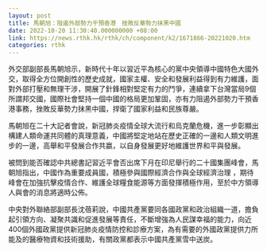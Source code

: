 ```yaml
---
layout: post
title: 馬朝旭：阻遏外部勢力干預香港　挫敗反華勢力抹黑中國
date: 2022-10-20 11:30:40.000000000 +08:00
link: https://news.rthk.hk/rthk/ch/component/k2/1671866-20221020.htm
categories: rthk
---
```


外交部副部長馬朝旭示，新時代十年以習近平為核心的黨中央領導中國特色大國外交，取得全方位開創性的歷史成就，國家主權、安全和發展利益得到有力維護，面對外部打壓和無理干涉，開展了針鋒相對堅定有力的鬥爭，連續拿下台灣當局9個所謂邦交國，國際社會堅持一個中國的格局更加鞏固，亦有力阻遏外部勢力干預香港事務，挫敗反華勢力抹黑中國，捍衛了國家利益和民族尊嚴。

馬朝旭在二十大記者會說，新冠肺炎疫情全球大流行和烏克蘭危機，進一步彰顯出構建人類命運共同體的真理意義，中國將堅定地站在歷史正確的一邊和人類文明進步的一邊，高舉和平發展合作共嬴，以自身發展更好地維護世界和平與發展。 

被問到能否確認中共總書記習近平會否出席下月在印尼舉行的二十國集團峰會，馬朝旭指出，中國作為重要成員國，積極參與國際經濟合作與全球經濟治理 ，期待峰會在加強抗擊疫情合作、維護全球糧食能源等方面發揮積極作用，至於中方領導人與會的消息將適時公佈。

中央對外聯絡部副部長沈蓓莉說，中國共產黨要同各國政黨和政治組織一道，擔負起引領方向、凝聚共識和促進發展等責任，不斷增強為人民謀幸福的能力，向近400個外國政黨提供新冠肺炎疫情防控和診療方案，為有需要的外國政黨提供力所能及的醫療物資和技術援助，有關政黨都表示中國共產黨雪中送炭。
